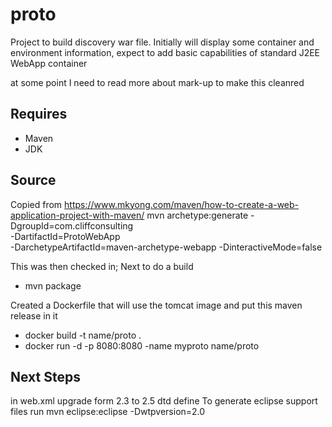 # proto
Project to build discovery war file.  Initially will display some container and environment information, expect to add basic capabilities of standard J2EE WebApp container

at some point I need to read more about mark-up to make this cleanred

## Requires

- Maven
- JDK

## Source
Copied from
https://www.mkyong.com/maven/how-to-create-a-web-application-project-with-maven/
mvn archetype:generate -DgroupId=com.cliffconsulting \
	-DartifactId=ProtoWebApp \
	-DarchetypeArtifactId=maven-archetype-webapp
	-DinteractiveMode=false


This was then checked in;
Next to do a build

- mvn package


Created a Dockerfile that will use the tomcat image and put this maven release in it


- docker build -t name/proto .
- docker run -d -p 8080:8080 -name myproto name/proto



## Next Steps

in web.xml upgrade form 2.3 to 2.5 dtd define
To generate eclipse support files run
mvn eclipse:eclipse -Dwtpversion=2.0

